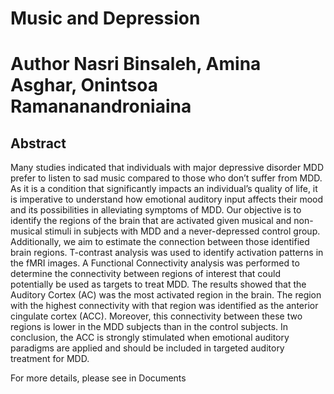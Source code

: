 # Music and Depression
# Author Nasri Binsaleh, Amina Asghar, Onintsoa Ramananandroniaina

## Abstract

Many studies indicated that individuals with major depressive disorder MDD prefer to listen to sad music compared to those who don’t suffer from MDD. As it is a condition that significantly impacts an individual’s quality of life, it is imperative to understand how emotional auditory input affects their mood and its possibilities in alleviating symptoms of MDD. Our objective is to identify the regions of the brain that are activated given musical and non-musical stimuli in subjects with MDD and a never-depressed control group. Additionally, we aim to estimate the connection between those identified brain regions. T-contrast analysis was used to identify activation patterns in the fMRI images. A Functional Connectivity analysis was performed to determine the connectivity between regions of interest that could potentially be used as targets to treat MDD. The results showed that the Auditory Cortex (AC) was the most activated region in the brain. The region with the highest connectivity with that region was identified as the anterior cingulate cortex (ACC). Moreover, this connectivity between these two regions is lower in the MDD subjects than in the control subjects. In conclusion, the ACC is strongly stimulated when emotional auditory paradigms are applied and should be included in targeted auditory treatment for MDD.


For more details, please see in Documents
